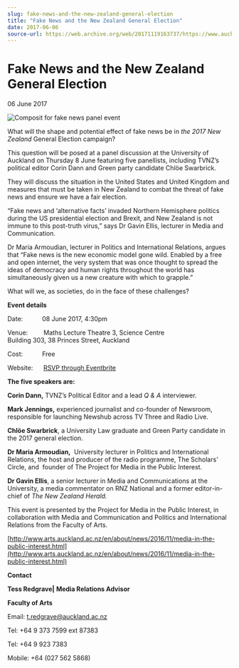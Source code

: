 ```yaml
---
slug: fake-news-and-the-new-zealand-general-election
title: "Fake News and the New Zealand General Election"
date: 2017-06-06
source-url: https://web.archive.org/web/20171119163737/https://www.auckland.ac.nz/en/about/news-events-and-notices/news/news-2017/06/fake-news-and-the-new-zealand-general-election.html
---
```

Fake News and the New Zealand General Election
==============================================

06 June 2017

![Composit for fake news panel event](https://www.auckland.ac.nz/en/about/news-events-and-notices/news/news-2017/06/fake-news-and-the-new-zealand-general-election/_jcr_content/par/textimage/image.img.jpg/1496708933288.jpg "Composit for fake news panel event")

What will the shape and potential effect of fake news be in _the 2017 New Zealand_ General Election campaign?

  
This question will be posed at a panel discussion at the University of Auckland on Thursday 8 June featuring five panellists, including TVNZ’s political editor Corin Dann and Green party candidate Chlöe Swarbrick.

  
They will discuss the situation in the United States and United Kingdom and measures that must be taken in New Zealand to combat the threat of fake news and ensure we have a fair election.

  
“Fake news and ‘alternative facts’ invaded Northern Hemisphere politics during the US presidential election and Brexit, and New Zealand is not immune to this post-truth virus,” says Dr Gavin Ellis, lecturer in Media and Communication.

  
Dr Maria Armoudian, lecturer in Politics and International Relations, argues that “Fake news is the new economic model gone wild. Enabled by a free and open internet, the very system that was once thought to spread the ideas of democracy and human rights throughout the world has simultaneously given us a new creature with which to grapple.”

  
What will we, as societies, do in the face of these challenges?

**Event details**  

Date:           08 June 2017, 4:30pm

Venue:         Maths Lecture Theatre 3, Science Centre  
Building 303, 38 Princes Street, Auckland

Cost:           Free

Website:      [RSVP through Eventbrite](https://www.eventbrite.com/e/fake-news-and-the-2017-general-election-tickets-34811408861 "RSVP through Eventbrite")

**The five speakers are:**

**Corin Dann,** TVNZ’s Political Editor and a lead _Q & A_ interviewer.

**Mark Jennings,** experienced journalist and co-founder of Newsroom, responsible for launching Newshub across TV Three and Radio Live.

**Chlöe Swarbrick**, a University Law graduate and Green Party candidate in the 2017 general election.

**Dr Maria Armoudian,**  University lecturer in Politics and International Relations, the host and producer of the radio programme, The Scholars' Circle, and  founder of The Project for Media in the Public Interest.

**Dr Gavin Ellis**, a senior lecturer in Media and Communications at the University, a media commentator on RNZ National and a former editor-in-chief of _The New Zealand Herald._

This event is presented by the Project for Media in the Public Interest, in collaboration with Media and Communication and Politics and International Relations from the Faculty of Arts.

[http://www.arts.auckland.ac.nz/en/about/news/2016/11/media-in-the-public-interest.html](http://www.arts.auckland.ac.nz/en/about/news/2016/11/media-in-the-public-interest.html)

**Contact**

**Tess Redgrave|** **Media Relations Advisor**

**Faculty of Arts**

Email: [t.redgrave@auckland.ac.nz](mailto:t.redgrave@auckland.ac.nz)  

Tel: +64 9 373 7599 ext 87383

Tel: +64 9 923 7383

Mobile: +64 (027 562 5868)